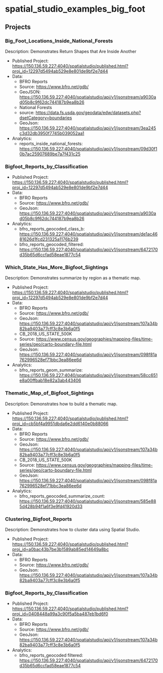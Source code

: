 # spatial_studio_examples_big_foot

## Projects
### Big_Foot_Locations_Inside_National_Forests 
Description: Demonstrates Return Shapes that Are Inside Another 
  * Published Project: https://150.136.59.227:4040/spatialstudio/published.html?proj_id=12297d5494ab529e8e801de9bf2e7d44
  * Data: 
    * BFRO Reports 
     * Source: https://www.bfro.net/gdb/
     * GeoJSON: https://150.136.59.227:4040/spatialstudio/api/v1/jsonstream/a9030ad05b8c9f62dc744187b9ea8b26
    * National Forests
     * source: https://data.fs.usda.gov/geodata/edw/datasets.php?dsetCategory=boundaries
     * GeoJson: https://150.136.59.227:4040/spatialstudio/api/v1/jsonstream/3ea245c3d32db3950f7745b039052aa1
  * Analytics:
    * reports_inside_national_forests: https://150.136.59.227:4040/spatialstudio/api/v1/jsonstream/09d30f10b7ac25907689be7a7f431c25

### Bigfoot_Reports_by_Classification
  * Published Project: https://150.136.59.227:4040/spatialstudio/published.html?proj_id=12297d5494ab529e8e801de9bf2e7d44
  * Data: 
    * BFRO Reports 
     * Source: https://www.bfro.net/gdb/
     * GeoJson: https://150.136.59.227:4040/spatialstudio/api/v1/jsonstream/a9030ad05b8c9f62dc744187b9ea8b26
  * Analytics:
    * bfro_reports_geocoded_class_b: https://150.136.59.227:4040/spatialstudio/api/v1/jsonstream/de1ac4681626d1fcd231325a1176b239
    * bfro_reports_geocoded_filtered: https://150.136.59.227:4040/spatialstudio/api/v1/jsonstream/6472170d35b65d6ccfad58eae1877c54

### Which_State_Has_More_Bigfoot_Sightings
Description: Demonstrates summarize by region as a thematic map.
  * Published Project: https://150.136.59.227:4040/spatialstudio/published.html?proj_id=12297d5494ab529e8e801de9bf2e7d44
  * Data: 
    * BFRO Reports 
     * Source: https://www.bfro.net/gdb/
     * GeoJson: https://150.136.59.227:4040/spatialstudio/api/v1/jsonstream/107a34b82ba9403a77cff3c8e3b6a0f5
    * CB_2018_US_STATE_500K 
     * Source: https://www.census.gov/geographies/mapping-files/time-series/geo/carto-boundary-file.html
     * GeoJson: https://150.136.59.227:4040/spatialstudio/api/v1/jsonstream/098f81a762996528ef71bbc3ea86ee6d
  * Analytics:
    * bfro_reports_geom_summarize: https://150.136.59.227:4040/spatialstudio/api/v1/jsonstream/58cc651e8a00ffbab18e82a3ab443406

### Thematic_Map_of_Bigfoot_Sightings
Description: Demonstrates how to build a thematic map.
  * Published Project: https://150.136.59.227:4040/spatialstudio/published.html?proj_id=cb5bf4a9951dbda6e2dd6140e0b88066
  * Data: 
    * BFRO Reports 
     * Source: https://www.bfro.net/gdb/
     * GeoJson: https://150.136.59.227:4040/spatialstudio/api/v1/jsonstream/107a34b82ba9403a77cff3c8e3b6a0f5
    * CB_2018_US_STATE_500K 
     * Source: https://www.census.gov/geographies/mapping-files/time-series/geo/carto-boundary-file.html
     * GeoJson: https://150.136.59.227:4040/spatialstudio/api/v1/jsonstream/098f81a762996528ef71bbc3ea86ee6d
  * Analytics:
    * bfro_reports_geocoded_summarize_count: https://150.136.59.227:4040/spatialstudio/api/v1/jsonstream/585e885d428b94f1a6f3e9fd41920d33

### Clustering_Bigfoot_Reports
Description: Demonstrates how to cluster data using Spatial Studio.
  * Published Project: https://150.136.59.227:4040/spatialstudio/published.html?proj_id=a0bac43b7be3b1589ab85ed14649a8bc
  * Data: 
    * BFRO Reports 
     * Source: https://www.bfro.net/gdb/
     * GeoJson: https://150.136.59.227:4040/spatialstudio/api/v1/jsonstream/107a34b82ba9403a77cff3c8e3b6a0f5

### Bigfoot_Reports_by_Classification
  * Published Project: https://150.136.59.227:4040/spatialstudio/published.html?proj_id=0408448a99a3c90f5a5ba487eb1bd6f0
  * Data: 
    * BFRO Reports 
     * Source: https://www.bfro.net/gdb/
     * GeoJson: https://150.136.59.227:4040/spatialstudio/api/v1/jsonstream/107a34b82ba9403a77cff3c8e3b6a0f5
  * Analytics:
    * bfro_reports_geocoded filtered: https://150.136.59.227:4040/spatialstudio/api/v1/jsonstream/6472170d35b65d6ccfad58eae1877c54

